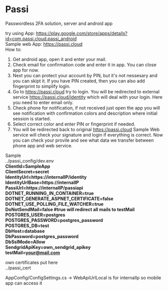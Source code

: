 # Passi
Passwordless 2FA solution, server and android app


try using
App: https://play.google.com/store/apps/details?id=com.passi.cloud.passi_android
<br>
Sample web App: https://passi.cloud <br>
How to:<br>
1. Get android app, open it and enter your mail.<br>
2. Check email for confirmation code and enter it in app. You can close app for now.<br>
3. Next you can protect your account by PIN, but it's not nessesary and you can skipt it. If you have PIN created, then you can also add fingerprint to simplify login.<br>
4. Go to https://passi.cloud try to login. You will be redirected to external service https://passi.cloud/identity which will deal with your login. Here you need to enter email only.<br>
5. Check phone for notification, if not received just open the app you will see notification with confirmation colors and description where initial session is started.<br>
6. Select correct color and enter PIN or fingerprint if needed.
7. You will be redirected back to original https://passi.cloud Sample Web service will check your signature and login if everything is correct. Now you can check your provile and see what data we transfer between phone app and web service.


Sample
<br>
../passi_config/dev.env<br>
<b>
ClientId=SampleApp<br>
ClientSecret=secret<br>
IdentityUrl=https://internalIP/identity<br>
IdentityUrlBase=https://internalIP<br>
PassiUrl=https://internalIP/passiapi<br>
DOTNET_RUNNING_IN_CONTAINER=true<br>
DOTNET_GENERATE_ASPNET_CERTIFICATE=false<br>
DOTNET_USE_POLLING_FILE_WATCHER=true<br>
DoNotSendMail=false #true will redirect all mails to testMail<br>
POSTGRES_USER=postgres<br>
POSTGRES_PASSWORD=postgres_password<br>
POSTGRES_DB=test<br>
DbHost=database<br>
DbPassword=postgres_password<br>
DbSslMode=Allow<br>
SendgridApiKey=own_sendgrid_apikey<br>
testMail=your@mail.com<br>
</b>

own certificates put here<br>
../passi_cert<br>

AppConfig/ConfigSettings.cs -> WebApiUrlLocal is for internalIp so mobile app can access it

